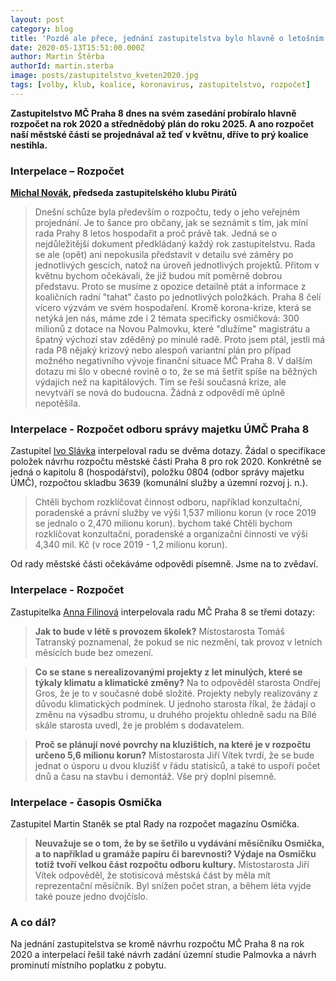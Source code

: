 ```yaml
---
layout: post
category: blog
title: 'Pozdě ale přece, jednání zastupitelstva bylo hlavně o letošním rozpočtu'
date: 2020-05-13T15:51:00.000Z
author: Martin Štěrba
authorId: martin.sterba
image: posts/zastupitelstvo_kveten2020.jpg
tags: [volby, klub, koalice, koronavirus, zastupitelstvo, rozpočet]
---
```


**Zastupitelstvo MČ Praha 8 dnes na svém zasedání probíralo hlavně rozpočet na rok 2020 a střednědobý plán do roku 2025. A ano rozpočet naší městské části se projednával až teď v květnu, dříve to prý koalice nestihla.** 

### Interpelace – Rozpočet
**[Michal Novák](https://praha8.pirati.cz/lide/michal-novak/), předseda zastupitelského klubu Pirátů**
> Dnešní schůze byla především o rozpočtu, tedy o jeho veřejném projednání. Je to šance pro občany, jak se seznámit s tím, jak míní rada Prahy 8 letos hospodařit a proč právě tak. Jedná se o nejdůležitější dokument předkládaný každý rok zastupitelstvu. Rada se ale (opět) ani nepokusila představit v detailu své záměry po jednotlivých gescích, natož na úroveň jednotlivých projektů. Přitom v květnu bychom očekávali, že již budou mít poměrně dobrou představu. Proto se musíme z opozice detailně ptát a informace z koaličních radní "tahat" často po jednotlivých položkách. Praha 8 čelí vícero výzvám ve svém hospodaření. Kromě korona-krize, která se netýká jen nás, máme zde i 2 témata specificky osmičková: 300 milionů z dotace na Novou Palmovku, které "dlužíme" magistrátu a špatný výchozí stav zděděný po minulé radě. Proto jsem ptál, jestli má rada P8 nějaký krizový nebo alespoň variantní plán pro případ možného negativního vývoje finanční situace MČ Praha 8. V dalším dotazu mi šlo v obecné rovině o to, že se má šetřit spíše na běžných výdajích než na kapitálových. Tím se řeší současná krize, ale nevytváří se nová do budoucna. Žádná z odpovědí mě úplně nepotěšila. 

### Interpelace - Rozpočet odboru správy majetku ÚMČ Praha 8
Zastupitel [Ivo Slávka](https://praha8.pirati.cz/lide/ivo-slavka/) interpeloval radu se dvěma dotazy. Žádal o specifikace položek návrhu rozpočtu městské části Praha 8 pro rok 2020. Konkrétně se jedná o kapitolu 8 (hospodářství), položku 0804 (odbor správy majetku ÚMČ), rozpočtou skladbu 3639 (komunální služby a územní rozvoj j. n.).

> Chtěli bychom rozklíčovat činnost odboru, například konzultační, poradenské a právní služby ve výši 1,537 milionu korun (v roce 2019 se jednalo o 2,470 milionu korun). bychom také Chtěli bychom rozklíčovat konzultační, poradenské a organizační činnosti ve výši 4,340 mil. Kč (v roce 2019 - 1,2 milionu korun).

Od rady městské části očekáváme odpovědi písemně. Jsme na to zvědaví.

### Interpelace - Rozpočet
Zastupitelka [Anna Filinová](https://praha8.pirati.cz/lide/anna-filinova/) interpelovala radu MČ Praha 8 se třemi dotazy:

> **Jak to bude v létě s provozem školek?** Místostarosta Tomáš Tatranský poznamenal, že pokud se nic nezmění, tak provoz v letních měsících bude bez omezení.

> **Co se stane s nerealizovanými projekty z let minulých, které se týkaly klimatu a klimatické změny?** Na to odpověděl starosta Ondřej Gros, že je to v současné době složité. Projekty nebyly realizovány z důvodu klimatických podmínek. U jednoho starosta říkal, že žádají o změnu na výsadbu stromu, u druhého projektu ohledně sadu na Bílé skále starosta uvedl, že je problém s dodavatelem.

> **Proč se plánují nové povrchy na kluzištích, na které je v rozpočtu určeno 5,6 milionu korun?** Místostarosta Jiří Vítek tvrdí, že se bude jednat o úsporu u dvou kluzišť v řádu statisíců, a také to uspoří počet dnů a času na stavbu i demontáž. Vše prý doplní písemně.

### Interpelace - časopis Osmička
Zastupitel Martin Staněk se ptal Rady na rozpočet magazínu Osmička.

> **Neuvažuje se o tom, že by se šetřilo u vydávání měsíčníku Osmička, a to například u gramáže papíru či barevnosti? Výdaje na Osmičku totiž tvoří velkou část rozpočtu odboru kultury.** Místostarosta Jiří Vítek odpověděl, že stotisícová městská část by měla mít reprezentační měsíčník. Byl snížen počet stran, a během léta vyjde také pouze jedno dvojčíslo.

### A co dál?
Na jednání zastupitelstva se kromě návrhu rozpočtu MČ Praha 8 na rok 2020 a interpelací řešil také návrh zadání územní studie Palmovka a návrh prominutí místního poplatku z pobytu.
